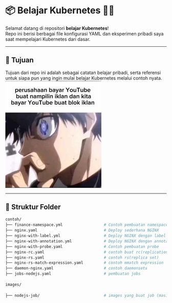 # 📦 Belajar Kubernetes  🗿🗿

Selamat datang di repositori **belajar Kubernetes**!  
Repo ini berisi berbagai file konfigurasi YAML dan eksperimen pribadi saya saat mempelajari Kubernetes dari dasar.

---

## 🚀 Tujuan

Tujuan dari repo ini adalah sebagai catatan belajar pribadi, serta referensi untuk siapa pun yang ingin mulai belajar Kubernetes melalui contoh nyata.
<img src="awikwok/awikwok.jpg" alt="Awikwok" width="300"/>

---

## 📁 Struktur Folder

```bash
contoh/
├── finance-namespace.yml                  # Contoh pembuatan namespace
├── nginx.yaml                             # Deploy sederhana NGINX
├── nginx-with-label.yml                   # Deploy NGINX dengan label
├── nginx-with-annotation.yml              # Deploy NGINX dengan annotation
├── nginx-with-probe.yaml                  # Contoh pembuatan probe
├── nginx-rc.yaml                          # contoh buat rc(replication controller)
├── nginx-rs.yaml                          # contoh rs(replica set)
├── nginx-rs-match-expression.yaml         # contoh mmatch expression
├── daemon-nginx.yaml                      # contoh daemonsets
├── jobs-nodejs.yaml                       # pembuatan jobs

images/

├── nodejs-job/                            # images yang buat job (masih kurang paham si gua )




